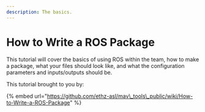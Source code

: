 ```yaml
---
description: The basics.
---
```


# How to Write a ROS Package

This tutorial will cover the basics of using ROS within the team, how to make a package, what your files should look like, and what the configuration parameters and inputs/outputs should be.



This tutorial brought to you by:

{% embed url="https://github.com/ethz-asl/mav\_tools\_public/wiki/How-to-Write-a-ROS-Package" %}



